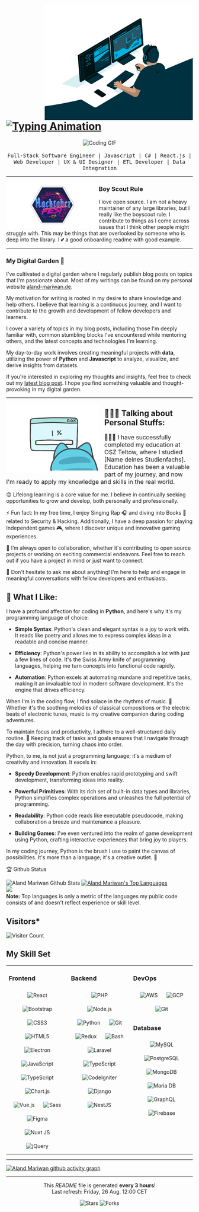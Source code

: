 <div class="profile-header">
  <img src="code.gif" alt="Coding GIF" align="right" width="400" height="310" />
  <h1>
    <a href="https://git.io/typing-svg">
      <img src="https://readme-typing-svg.herokuapp.com/?lines=Hello,+World!;My+name+is+Aland+Mariwan.;Welcome+to+my+profile!&center=true&size=27" alt="Typing Animation" />
    </a>
  </h1>
</div>

<div class="profile-info">
  <p align="center">
    <img src="https://user-images.githubusercontent.com/5679180/79618120-0daffb80-80be-11ea-819e-d2b0fa904d07.gif" alt="Coding GIF" width="27px" />
    <br /><br />
    <samp>
      Full-Stack Software Engineer | Javascript | C# | React.js | Web Developer | UX & UI Designer | ETL Developer | Data Integration
      <br />
    </samp>
  </p>
</div>

---

<div class="hacktoberfest-badge">
  <img width="250" align="left" src="https://github.com/amariwan/amariwan/blob/master/hacktoberfest.png" alt="Hacktoberfest Badge" />
</div>

 
### Boy Scout Rule

I love open source.  I am not a heavy maintainer of any large libraries, but I really like the boyscout rule.  I contribute to things as I come across issues that I think other people might struggle with.  This may be things that are overlooked by someone who is deep into the library.  I 💕 a good onboarding readme with good example.

 ---


### My Digital Garden 🌱

I've cultivated a digital garden where I regularly publish blog posts on topics that I'm passionate about. Most of my writings can be found on my personal website [aland-mariwan.de](https://aland-mariwan.de).

My motivation for writing is rooted in my desire to share knowledge and help others. I believe that learning is a continuous journey, and I want to contribute to the growth and development of fellow developers and learners.

I cover a variety of topics in my blog posts, including those I'm deeply familiar with, common stumbling blocks I've encountered while mentoring others, and the latest concepts and technologies I'm learning. 

My day-to-day work involves creating meaningful projects with **data**, utilizing the power of **Python** and **Javascript** to analyze, visualize, and derive insights from datasets.

If you're interested in exploring my thoughts and insights, feel free to check out my [latest blog post](https://aland-mariwan.de/blog.php). I hope you find something valuable and thought-provoking in my digital garden.


 ---
 
<div>
  <img align='left' style="margin-right:15px" src="error.gif" width="250">
</div>

<h2>👨🏽‍💻 Talking about Personal Stuffs:</h2>

<p style="font-size:16px">
  👨🏻‍🎓 I have successfully completed my education at OSZ Teltow, where I studied [Name deines Studienfachs]. Education has been a valuable part of my journey, and now I'm ready to apply my knowledge and skills in the real world.

  😊 Lifelong learning is a core value for me. I believe in continually seeking opportunities to grow and develop, both personally and professionally.

  ⚡ Fun fact: In my free time, I enjoy Singing Rap 🎧 and diving into Books 📕 related to Security & Hacking. Additionally, I have a deep passion for playing Independent games 🎮, where I discover unique and innovative gaming experiences.

  👯 I’m always open to collaboration, whether it's contributing to open source projects or working on exciting commercial endeavors. Feel free to reach out if you have a project in mind or just want to connect.

  💬 Don't hesitate to ask me about anything! I'm here to help and engage in meaningful conversations with fellow developers and enthusiasts.
</p>

## 🚀 What I Like:

I have a profound affection for coding in **Python**, and here's why it's my programming language of choice:

* **Simple Syntax**: Python's clean and elegant syntax is a joy to work with. It reads like poetry and allows me to express complex ideas in a readable and concise manner.

* **Efficiency**: Python's power lies in its ability to accomplish a lot with just a few lines of code. It's the Swiss Army knife of programming languages, helping me turn concepts into functional code rapidly.

* **Automation**: Python excels at automating mundane and repetitive tasks, making it an invaluable tool in modern software development. It's the engine that drives efficiency.

When I'm in the coding flow, I find solace in the rhythms of music. 🎵 Whether it's the soothing melodies of classical compositions or the electric beats of electronic tunes, music is my creative companion during coding adventures.

To maintain focus and productivity, I adhere to a well-structured daily routine. 📝 Keeping track of tasks and goals ensures that I navigate through the day with precision, turning chaos into order.

Python, to me, is not just a programming language; it's a medium of creativity and innovation. It excels in:

* **Speedy Development**: Python enables rapid prototyping and swift development, transforming ideas into reality.

* **Powerful Primitives**: With its rich set of built-in data types and libraries, Python simplifies complex operations and unleashes the full potential of programming.

* **Readability**: Python code reads like executable pseudocode, making collaboration a breeze and maintenance a pleasure.

* **Building Games**: I've even ventured into the realm of game development using Python, crafting interactive experiences that bring joy to players.

In my coding journey, Python is the brush I use to paint the canvas of possibilities. It's more than a language; it's a creative outlet. 🎨



🏆 Github Status

  <a><img alt="Aland Mariwan Github Stats" src="https://github-readme-stats.vercel.app/api/?username=amariwan&show_icons=true&include_all_commits=true&count_private=true&theme=react&hide_border=true&bg_color=1F222E&title_color=F85D7F&icon_color=F8D866" height="192px"/></a>
  <a href="https://github.com/anuraghazra/github-readme-stats"><img alt="Aland Mariwan's Top Languages" src="https://github-readme-stats.vercel.app/api/top-langs/?username=amariwan&langs_count=8&layout=compact&theme=react&hide_border=true&bg_color=1F222E&title_color=F85D7F&icon_color=F8D866&hide=Jupyter%20Notebook" height="192px"/></a>
  <br/>
  <img src="https://github-profile-trophy.vercel.app/?username=amariwan&theme=nord&no-frame=false&no-bg=true&margin-w=4"/>
  <br/>
  <b>Note:</b> Top languages is only a metric of the languages my public code consists of and doesn't reflect experience or skill level.
    
## Visitors*
![Visitor Count](https://komarev.com/ghpvc/?username=amariwan&color=grey)
  
## My Skill Set  
<table><tr><td valign="top" width="33%">

### Frontend  
<div align="center">  
<img style="margin: 10px" src="https://profilinator.rishav.dev/skills-assets/react-original-wordmark.svg" alt="React" height="50" />  
<img style="margin: 10px" src="https://profilinator.rishav.dev/skills-assets/bootstrap-plain.svg" alt="Bootstrap" height="50" />  
<img style="margin: 10px" src="https://profilinator.rishav.dev/skills-assets/css3-original-wordmark.svg" alt="CSS3" height="50" />  
<img style="margin: 10px" src="https://profilinator.rishav.dev/skills-assets/html5-original-wordmark.svg" alt="HTML5" height="50" />  
<img style="margin: 10px" src="https://profilinator.rishav.dev/skills-assets/electron-original.svg" alt="Electron" height="50" />  
<img style="margin: 10px" src="https://profilinator.rishav.dev/skills-assets/javascript-original.svg" alt="JavaScript" height="50" />  
<img style="margin: 10px" src="https://profilinator.rishav.dev/skills-assets/typescript-original.svg" alt="TypeScript" height="50" />  
<img style="margin: 10px" src="https://profilinator.rishav.dev/skills-assets/logo-title.svg" alt="Chart.js" height="50" />  
<img style="margin: 10px" src="https://profilinator.rishav.dev/skills-assets/vuejs-original-wordmark.svg" alt="Vue.js" height="50" />  
<img style="margin: 10px" src="https://profilinator.rishav.dev/skills-assets/sass-original.svg" alt="Sass" height="50" />  
<img style="margin: 10px" src="https://profilinator.rishav.dev/skills-assets/figma-icon.svg" alt="Figma" height="50" />  
<img style="margin: 10px" src="https://profilinator.rishav.dev/skills-assets/nuxt.png" alt="Nuxt JS" height="50" />  
<img style="margin: 10px" src="https://profilinator.rishav.dev/skills-assets/jquery.png" alt="jQuery" height="50" />  
</div>

</td><td valign="top" width="33%">

### Backend  
<div align="center">   
<img style="margin: 10px" src="https://profilinator.rishav.dev/skills-assets/php-original.svg" alt="PHP" height="50" />  
<img style="margin: 10px" src="https://profilinator.rishav.dev/skills-assets/nodejs-original-wordmark.svg" alt="Node.js" height="50" />  
<img style="margin: 10px" src="https://profilinator.rishav.dev/skills-assets/python-original.svg" alt="Python" height="50" />  
<img style="margin: 10px" src="https://profilinator.rishav.dev/skills-assets/git-scm-icon.svg" alt="Git" height="50" />  
<img style="margin: 10px" src="https://profilinator.rishav.dev/skills-assets/redux-original.svg" alt="Redux" height="50" />  
<img style="margin: 10px" src="https://profilinator.rishav.dev/skills-assets/gnu_bash-icon.svg" alt="Bash" height="50" />  
<img style="margin: 10px" src="https://profilinator.rishav.dev/skills-assets/laravel-plain-wordmark.svg" alt="Laravel" height="50" />  
<img style="margin: 10px" src="https://profilinator.rishav.dev/skills-assets/typescript-original.svg" alt="TypeScript" height="50" />  
<img style="margin: 10px" src="https://profilinator.rishav.dev/skills-assets/codeigniter.svg" alt="CodeIgniter" height="50" />  
<img style="margin: 10px" src="https://profilinator.rishav.dev/skills-assets/django-original.svg" alt="Django" height="50" />  
<img style="margin: 10px" src="https://profilinator.rishav.dev/skills-assets/nestjs.svg" alt="NestJS" height="50" />
</div>

</td><td valign="top" width="33%">
  
### DevOps  
<div align="center">  
<img style="margin: 10px" src="https://profilinator.rishav.dev/skills-assets/amazonwebservices-original-wordmark.svg" alt="AWS" height="50" />  
<img style="margin: 10px" src="https://profilinator.rishav.dev/skills-assets/google_cloud-icon.svg" alt="GCP" height="50" />  
<img style="margin: 10px" src="https://profilinator.rishav.dev/skills-assets/git-scm-icon.svg" alt="Git" height="50" />  
</div>  

### Database  
<div align="center">  
<img style="margin: 10px" src="https://profilinator.rishav.dev/skills-assets/mysql-original-wordmark.svg" alt="MySQL" height="50" />  
<img style="margin: 10px" src="https://profilinator.rishav.dev/skills-assets/postgresql-original-wordmark.svg" alt="PostgreSQL" height="50" />  
<img style="margin: 10px" src="https://profilinator.rishav.dev/skills-assets/mongodb-original-wordmark.svg" alt="MongoDB" height="50" />  
<img style="margin: 10px" src="https://profilinator.rishav.dev/skills-assets/mariadb.png" alt="Maria DB" height="50" />  
<img style="margin: 10px" src="https://profilinator.rishav.dev/skills-assets/graphql.png" alt="GraphQL" height="50" />  
<img style="margin: 10px" src="https://profilinator.rishav.dev/skills-assets/firebase.png" alt="Firebase" height="50" />  
</div>

</td></tr></table> 
  
------------

  
[![Aland Mariwan github activity graph](https://activity-graph.herokuapp.com/graph?username=amariwan&theme=react-dark&hide_border=true)](https://activity-graph.herokuapp.com/graph?username=amariwan&theme=react-dark&hide_border=true)

<!-- [![Aland Mariwan Streak](https://github-readme-streak-stats.herokuapp.com/?user=amariwan&theme=react&background=0d1117&border=666)](https://github-readme-streak-stats.herokuapp.com/?user=amariwan&theme=react&background=0d1117&border=666)
 -->
------------


<p align="center">This <i>README</i> file is generated <b>every 3 hours</b>!</br>Last refresh: Friday, 26 Aug. 12:00 CET<br /></p>
<p align="center">
<img alt="Stars" src="https://img.shields.io/github/stars/amariwan/amariwan?style=flat-square&labelColor=343b41"/> 
<img alt="Forks" src="https://img.shields.io/github/forks/amariwan/amariwan?style=flat-square&labelColor=343b41"/>
</p>




